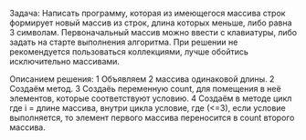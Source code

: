 Задача: Написать программу, которая из имеющегося массива строк формирует новый массив из строк,
длина которых меньше, либо равна 3 символам. Первоначальный массив можно ввести с клавиатуры,
либо задать на старте выполнения алгоритма. При решении не рекомендуется пользоваться коллекциями,
лучше обойтись исключительно массивами.

Oписанием решения:
1 Объявляем 2 массива одинаковой длины.
2 Создаём метод.
3 Создаёь переменную count, для помещения в неё элементов, которые соответствуют условию.
4 Создаём в методе цикл где i = длине массива, внутри цикла условие, где (<=3), если условие выполняется, то элемент первого
массива переносится в count второго массива.
